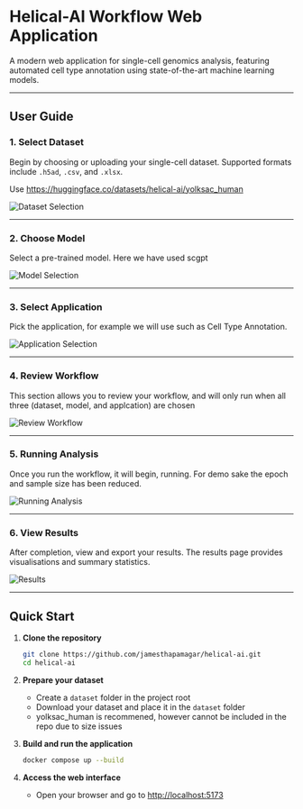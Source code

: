 # Helical-AI Workflow Web Application

A modern web application for single-cell genomics analysis, featuring automated cell type annotation using state-of-the-art machine learning models.

---

## User Guide

### 1. Select Dataset

Begin by choosing or uploading your single-cell dataset. Supported formats include `.h5ad`, `.csv`, and `.xlsx`.

Use https://huggingface.co/datasets/helical-ai/yolksac_human

![Dataset Selection](README-images/dataset.png)

---

### 2. Choose Model

Select a pre-trained model. Here we have used scgpt

![Model Selection](README-images/model.png)

---

### 3. Select Application

Pick the application, for example we will use such as Cell Type Annotation.

![Application Selection](README-images/application.png)

---

### 4. Review Workflow

This section allows you to review your workflow, and will only run when all three (dataset, model, and applcation) are chosen 

![Review Workflow](README-images/review.png)

---

### 5. Running Analysis

Once you run the workflow, it will begin, running. For demo sake the epoch and sample size has been reduced.

![Running Analysis](README-images/running.png)

---

### 6. View Results

After completion, view and export your results. The results page provides visualisations and summary statistics.

![Results](README-images/result.png)

---

## Quick Start

1. **Clone the repository**
   ```bash
   git clone https://github.com/jamesthapamagar/helical-ai.git
   cd helical-ai
   ```
2. **Prepare your dataset**
   - Create a `dataset` folder in the project root
   - Download your dataset and place it in the `dataset` folder
   - yolksac_human is recommened, however cannot be included in the repo due to size issues
3. **Build and run the application**

   ```bash
   docker compose up --build
   ```
4. **Access the web interface**
   - Open your browser and go to [http://localhost:5173](http://localhost:5173)

